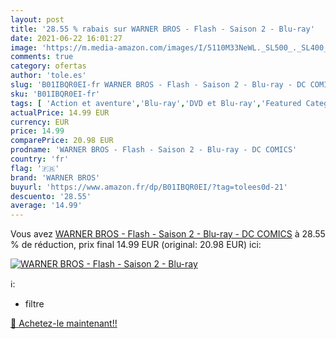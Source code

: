 ```yaml
---
layout: post
title: '28.55 % rabais sur WARNER BROS - Flash - Saison 2 - Blu-ray'
date: 2021-06-22 16:01:27
image: 'https://m.media-amazon.com/images/I/5110M33NeWL._SL500_._SL400_.jpg'
comments: true
category: ofertas
author: 'tole.es'
slug: 'B01IBQR0EI-fr WARNER BROS - Flash - Saison 2 - Blu-ray - DC COMICS'
sku: 'B01IBQR0EI-fr'
tags: [ 'Action et aventure','Blu-ray','DVD et Blu-ray','Featured Categories','Science-fiction','Séries TV','warner bros', ]
actualPrice: 14.99 EUR
currency: EUR
price: 14.99
comparePrice: 20.98 EUR
prodname: 'WARNER BROS - Flash - Saison 2 - Blu-ray - DC COMICS'
country: 'fr'
flag: '🇫🇷'
brand: 'WARNER BROS'
buyurl: 'https://www.amazon.fr/dp/B01IBQR0EI/?tag=tolees0d-21'
descuento: '28.55'
average: '14.99'
---
```


Vous avez [WARNER BROS - Flash - Saison 2 - Blu-ray - DC COMICS](https://www.amazon.fr/dp/B01IBQR0EI/?tag=tolees0d-21)  à  28.55 % de réduction, prix final  14.99 EUR (original: 20.98 EUR) ici:

[![WARNER BROS - Flash - Saison 2 - Blu-ray](https://m.media-amazon.com/images/I/5110M33NeWL._SL500_._SL400_.jpg)](https://www.amazon.fr/dp/B01IBQR0EI/?tag=tolees0d-21)

ℹ️:

- filtre

[🛒 Achetez-le maintenant!!](https://www.amazon.fr/dp/B01IBQR0EI/?tag=tolees0d-21)
